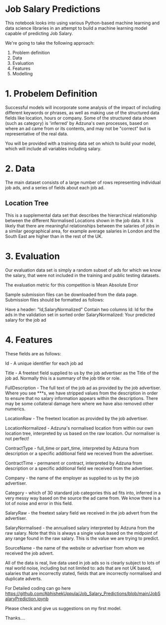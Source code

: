 # Job Salary Predictions
 
This notebook looks into using various Python-based machine learning and data science libraries in an attempt to build a machine learning model capable of predicting Job Salary.

We're going to take the following approach:

1. Problem definition
2. Data
3. Evaluation
4. Features
5. Modelling

# 1. Probelem Definition
Successful models will incorporate some analysis of the impact of including different keywords or phrases, as well as making use of the structured data fields like location, hours or company. Some of the structured data shown (such as category) is 'inferred' by Adzuna's own processes, based on where an ad came from or its contents, and may not be "correct" but is representative of the real data.

You will be provided with a training data set on which to build your model, which will include all variables including salary.

# 2. Data
The main dataset consists of a large number of rows representing individual job ads, and a series of fields about each job ad.

## Location Tree
This is a supplemental data set that describes the hierarchical relationship between the different Normalised Locations shown in the job data. It it is likely that there are meaningful relationships between the salaries of jobs in a similar geographical area, for example average salaries in London and the South East are higher than in the rest of the UK.

# 3. Evaluation
Our evaluation data set is simply a random subset of ads for which we know the salary, that were not included in the training and public testing datasets.

The evaluation metric for this competition is Mean Absolute Error

Sample submission files can be downloaded from the data page. Submission files should be formatted as follows:

Have a header: "Id,SalaryNormalized" Contain two columns Id: Id for the ads in the validation set in sorted order SalaryNormalized: Your predicted salary for the job ad

# 4. Features
These fields are as follows:

Id - A unique identifier for each job ad

Title - A freetext field supplied to us by the job advertiser as the Title of the job ad. Normally this is a summary of the job title or role.

FullDescription - The full text of the job ad as provided by the job advertiser. Where you see ***s, we have stripped values from the description in order to ensure that no salary information appears within the descriptions. There may be some collateral damage here where we have also removed other numerics.

LocationRaw - The freetext location as provided by the job advertiser.

LocationNormalized - Adzuna's normalised location from within our own location tree, interpreted by us based on the raw location. Our normaliser is not perfect!

ContractType - full_time or part_time, interpreted by Adzuna from description or a specific additional field we received from the advertiser.

ContractTime - permanent or contract, interpreted by Adzuna from description or a specific additional field we received from the advertiser.

Company - the name of the employer as supplied to us by the job advertiser.

Category - which of 30 standard job categories this ad fits into, inferred in a very messy way based on the source the ad came from. We know there is a lot of noise and error in this field.

SalaryRaw - the freetext salary field we received in the job advert from the advertiser.

SalaryNormalised - the annualised salary interpreted by Adzuna from the raw salary. Note that this is always a single value based on the midpoint of any range found in the raw salary. This is the value we are trying to predict.

SourceName - the name of the website or advertiser from whom we received the job advert.

All of the data is real, live data used in job ads so is clearly subject to lots of real world noise, including but not limited to: ads that are not UK based, salaries that are incorrectly stated, fields that are incorrectly normalised and duplicate adverts.


For Detailed coding can go here https://github.com/AbhishekUppula/Job_Salary_Predictions/blob/main/JobSalaryPrediction.ipynb

Please check and give us suggestions on my first model.

Thanks....
